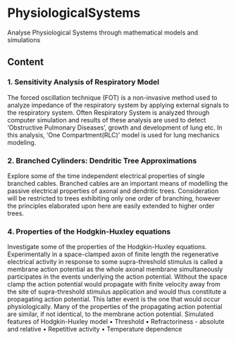 # PhysiologicalSystems
Analyse Physiological Systems through mathematical models and simulations

## Content
### 1.  Sensitivity Analysis of Respiratory Model
  The forced oscillation technique (FOT) is a non-invasive method used to analyze impedance of the respiratory system by applying external signals to the respiratory system. Often Respiratory System is analyzed through computer simulation and results of these analysis are used to detect ‘Obstructive Pulmonary Diseases’, growth and development of lung etc. In this analysis, ‘One Compartment(RLC)’ model is used for lung mechanics modeling. 
  
### 2. Branched Cylinders: Dendritic Tree Approximations
  Explore some of the time independent electrical properties of single branched cables. Branched cables are an important means of modelling the passive electrical properties of axonal and dendritic trees. Consideration will be restricted to trees exhibiting only one order of branching, however the principles elaborated upon here are easily extended to higher order trees.
 
 
### 4. Properties of the Hodgkin-Huxley equations
  Investigate some of the properties of the Hodgkin-Huxley equations. Experimentally in a space-clamped axon of finite length the regenerative electrical activity in response to some supra-threshold stimulus is called a membrane action potential as the whole axonal membrane simultaneously participates in the events underlying the action potential. Without the space clamp the action potential would propagate with finite velocity away from the site of supra-threshold stimulus application and would thus constitute a propagating action potential. This latter event is the one that would occur physiologically. Many of the properties of the propagating action potential are similar, if not identical, to the membrane action potential. 
  Simulated features of Hodgkin-Huxley model 
• Threshold
• Refractoriness - absolute and relative
• Repetitive activity
• Temperature dependence
